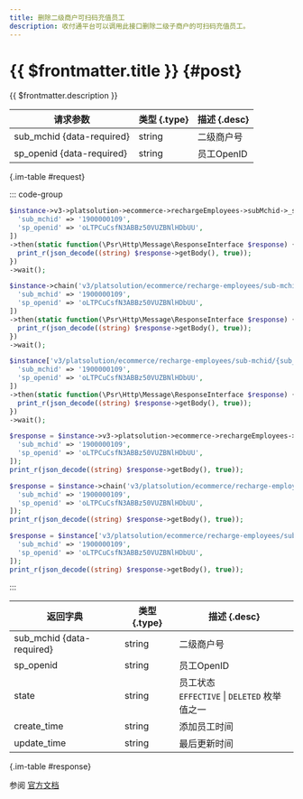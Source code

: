 ```yaml
---
title: 删除二级商户可扫码充值员工
description: 收付通平台可以调用此接口删除二级子商户的可扫码充值员工。
---
```


# {{ $frontmatter.title }} {#post}

{{ $frontmatter.description }}

| 请求参数 | 类型 {.type} | 描述 {.desc}
| --- | --- | ---
| sub_mchid {data-required} | string | 二级商户号
| sp_openid {data-required} | string | 员工OpenID

{.im-table #request}

::: code-group

```php [异步纯链式]
$instance->v3->platsolution->ecommerce->rechargeEmployees->subMchid->_sub_mchid_->spOpenid->_sp_openid_->delete->postAsync([
  'sub_mchid' => '1900000109',
  'sp_openid' => 'oLTPCuCsfN3ABBz50VUZBNlHDbUU',
])
->then(static function(\Psr\Http\Message\ResponseInterface $response) {
  print_r(json_decode((string) $response->getBody(), true));
})
->wait();
```

```php [异步声明式]
$instance->chain('v3/platsolution/ecommerce/recharge-employees/sub-mchid/{sub_mchid}/sp-openid/{sp_openid}/delete')->postAsync([
  'sub_mchid' => '1900000109',
  'sp_openid' => 'oLTPCuCsfN3ABBz50VUZBNlHDbUU',
])
->then(static function(\Psr\Http\Message\ResponseInterface $response) {
  print_r(json_decode((string) $response->getBody(), true));
})
->wait();
```

```php [异步属性式]
$instance['v3/platsolution/ecommerce/recharge-employees/sub-mchid/{sub_mchid}/sp-openid/{sp_openid}/delete']->postAsync([
  'sub_mchid' => '1900000109',
  'sp_openid' => 'oLTPCuCsfN3ABBz50VUZBNlHDbUU',
])
->then(static function(\Psr\Http\Message\ResponseInterface $response) {
  print_r(json_decode((string) $response->getBody(), true));
})
->wait();
```

```php [同步纯链式]
$response = $instance->v3->platsolution->ecommerce->rechargeEmployees->subMchid->_sub_mchid_->spOpenid->_sp_openid_->delete->post([
  'sub_mchid' => '1900000109',
  'sp_openid' => 'oLTPCuCsfN3ABBz50VUZBNlHDbUU',
]);
print_r(json_decode((string) $response->getBody(), true));
```

```php [同步声明式]
$response = $instance->chain('v3/platsolution/ecommerce/recharge-employees/sub-mchid/{sub_mchid}/sp-openid/{sp_openid}/delete')->post([
  'sub_mchid' => '1900000109',
  'sp_openid' => 'oLTPCuCsfN3ABBz50VUZBNlHDbUU',
]);
print_r(json_decode((string) $response->getBody(), true));
```

```php [同步属性式]
$response = $instance['v3/platsolution/ecommerce/recharge-employees/sub-mchid/{sub_mchid}/sp-openid/{sp_openid}/delete']->post([
  'sub_mchid' => '1900000109',
  'sp_openid' => 'oLTPCuCsfN3ABBz50VUZBNlHDbUU',
]);
print_r(json_decode((string) $response->getBody(), true));
```

:::

| 返回字典 | 类型 {.type} | 描述 {.desc}
| --- | --- | ---
| sub_mchid {data-required} | string | 二级商户号
| sp_openid | string | 员工OpenID
| state | string | 员工状态<br/>`EFFECTIVE` \| `DELETED` 枚举值之一
| create_time | string | 添加员工时间
| update_time | string | 最后更新时间

{.im-table #response}

参阅 [官方文档](https://pay.weixin.qq.com/doc/v3/partner/4013521753)
